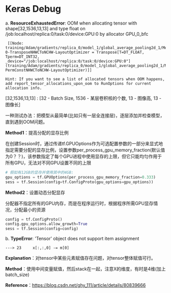 # Keras Debug

a. **ResourceExhaustedError**: OOM when allocating tensor with shape[32,1536,13,13] and type float on /job:localhost/replica:0/task:0/device:GPU:0 by allocator GPU_0_bfc

	 [[Node: training/Adam/gradients/replica_0/model_1/global_average_pooling2d_1/Mean_grad/truediv-0-TransposeNHWCToNCHW-LayoutOptimizer = Transpose[T=DT_FLOAT, Tperm=DT_INT32, _device="/job:localhost/replica:0/task:0/device:GPU:0"](training/Adam/gradients/replica_0/model_1/global_average_pooling2d_1/Mean_grad/Tile, PermConstNHWCToNCHW-LayoutOptimizer)]]

    Hint: If you want to see a list of allocated tensors when OOM happens, add report_tensor_allocations_upon_oom to RunOptions for current allocation info.

[32,1536,13,13] : [32 - Batch Size, 1536 - 某层卷积核的个数, 13 - 图像高, 13 - 图像长]

一种测试办法：把模型从最简单(比如只有一层全连接层)，逐层添加并检查模型，直到遇到OOM问题。

**Method1**：提高分配的显存比例

在创建Session时，通过传递tf.GPUOptions作为可选配置参数的一部分来显式地指定需要分配的显存比例，设置参数per_process_gpu_memory_fraction(默认值为0？？)，该参数指定了每个GPU进程中使用显存的上限，但它只能均匀作用于所有GPU，无法对不同GPU设置不同的上限

```python
# 假如有12GB的显存并使用其中的4GB:
gpu_options = tf.GPUOptions(per_process_gpu_memory_fraction=0.333)
sess = tf.Session(config=tf.ConfigProto(gpu_options=gpu_options))
```

**Method2**：设置动态分配显存

分配器不指定所有的GPU内存，而是在程序运行时，根据程序所需GPU显存情况，分配最小的资源 

```python
config = tf.ConfigProto()
config.gpu_options.allow_growth=True
sess = tf.Session(config=config)
```


b. **TypeError**: 'Tensor' object does not support item assignment

    ---> 23     x[:,:,0] -= m[0]

**Explanation**：对tensor中某些元素赋值存在问题，对tensor整体赋值可行。

**Method**：使用中间变量赋值，然后stack在一起，注意X的维度，有时是4维(加上batch_size)

**Reference**：https://blog.csdn.net/ghy_111/article/details/80839666

